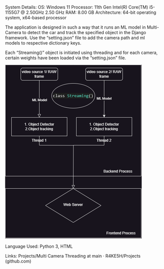 System Details:
OS:  Windows 11
Processor: 11th Gen Intel(R) Core(TM) i5-1155G7 @ 2.50GHz   2.50 GHz
RAM: 8.00 GB
Architecture: 64-bit operating system, x64-based processor


The application is designed in such a way that it runs an ML model in Multi-Camera to detect the car and track the specified object in the Django framework. Use the “setting.json” file to add the camera path and ml models to respective dictionary keys.

Each “Streaming()” object is initiated using threading and for each camera, certain weights have been loaded via the “setting.json” file.

![alt text](https://github.com/R4KE5H/Projects/blob/main/Multi%20Camera%20Threading/app/demo/Multi%20Camera%20Threading%20Flowchart.png)




Language Used:
Python 3, HTML

Links:
Projects/Multi Camera Threading at main · R4KE5H/Projects (github.com)


